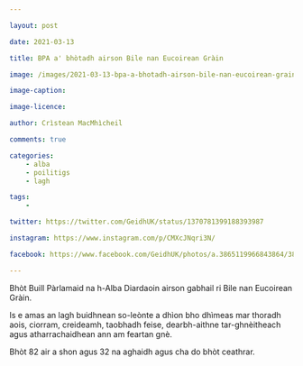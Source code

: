 ```yaml
---

layout: post

date: 2021-03-13

title: BPA a' bhòtadh airson Bile nan Eucoirean Gràin

image: /images/2021-03-13-bpa-a-bhotadh-airson-bile-nan-eucoirean-grain.jpeg

image-caption:

image-licence:

author: Crìstean MacMhìcheil

comments: true

categories:
    - alba
    - poilitigs
    - lagh

tags:
    -

twitter: https://twitter.com/GeidhUK/status/1370781399188393987

instagram: https://www.instagram.com/p/CMXcJNqri3N/

facebook: https://www.facebook.com/GeidhUK/photos/a.3865119966843864/3889905454365315/?type=3&theater

---
```


Bhòt Buill Pàrlamaid na h-Alba Diardaoin airson gabhail ri Bile nan Eucoirean Gràin.

<!--more-->

Is e amas an lagh buidhnean so-leònte a dhìon bho dhìmeas mar thoradh aois, ciorram, creideamh, taobhadh feise, dearbh-aithne tar-ghnèitheach agus atharrachaidhean ann am feartan gnè.

Bhòt 82 air a shon agus 32 na aghaidh agus cha do bhòt ceathrar.
